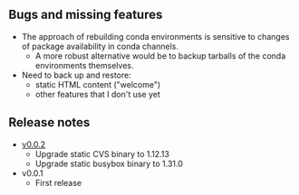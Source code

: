 ## Bugs and missing features

- The approach of rebuilding conda environments is sensitive to changes of package availability in conda channels.
  - A more robust alternative would be to backup tarballs of the conda environments themselves.
- Need to back up and restore:
  - static HTML content ("welcome")
  - other features that I don't use yet

## Release notes

- [v0.0.2](https://github.com/HegemanLab/galaxy-tardis/compare/v0.0.2...v0.0.1)
  - Upgrade static CVS binary to 1.12.13
  - Upgrade static busybox binary to 1.31.0
- v0.0.1
  - First release
